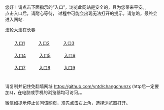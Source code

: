 您好！请点击下面指示的“入口”，浏览此网站是安全的，且为您带来平安。。 <br/>
点击入口后，请耐心等待， 过程中可能会出现无法打开的提示，请忽略，最终会进入网站. </br>

法轮大法在长春<br/>
<div style="padding:10px"><a style="margin:20px" target="_blank" href="https://d2jbdhkxf0x9dn.cloudfront.net/2Qpsp?vvrzvq" id="ccLink1" rel="nofollow">入口1</a> <a target="_blank" style="margin:20px" href="https://d1pfzbr9jl90yj.cloudfront.net/2Qpsp?hbwfxr" id="ccLink2" rel="nofollow">入口2</a> <a style="margin:20px" target="_blank" href="https://d10pq02j012zlp.cloudfront.net/2Qpsp?sxdycqo" id="ccLink3" rel="nofollow">入口3</a></div>

<div style="padding:10px" ><a style="margin:20px" target="_blank" href="https://d2jbdhkxf0x9dn.cloudfront.net/2Qpsp?vvrzvq" id="ccLink4" rel="nofollow">入口4</a> <a style="margin:20px" href="https://d1pfzbr9jl90yj.cloudfront.net/2Qpsp?hbwfxr" target="_blank" id="ccLink5" rel="nofollow">入口5</a> <a style="margin:20px" href="https://d10pq02j012zlp.cloudfront.net/2Qpsp?sxdycqo" target="_blank" id="ccLink6" rel="nofollow">入口6</a></div>

<div style="padding:10px"><a style="margin:20px" target="_blank" href="https://d2jbdhkxf0x9dn.cloudfront.net/2Qpsp?vvrzvq" id="ccLink7" rel="nofollow">入口7</a> <a style="margin:20px" href="https://d1pfzbr9jl90yj.cloudfront.net/2Qpsp?hbwfxr" target="_blank" id="ccLink8" rel="nofollow">入口8</a> <a style="margin:20px" target="_blank" href="https://d10pq02j012zlp.cloudfront.net/2Qpsp?sxdycqo" id="ccLink9" rel="nofollow">入口9</a></div>

<br/>



请复制并记住免翻墙网址 https://github.com/yntd/changchunzx (http后一定要加s)，在电脑或手机的浏览器均可访问。。<br/>

微信如提示停止访问该网页，须先点击右上角，选择浏览器打开。
